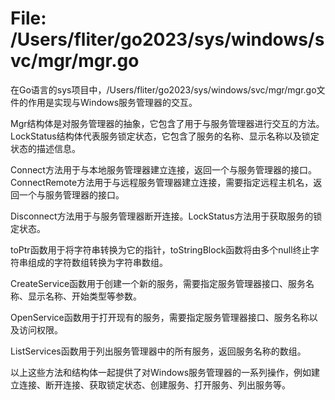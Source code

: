 # File: /Users/fliter/go2023/sys/windows/svc/mgr/mgr.go

在Go语言的sys项目中，/Users/fliter/go2023/sys/windows/svc/mgr/mgr.go文件的作用是实现与Windows服务管理器的交互。

Mgr结构体是对服务管理器的抽象，它包含了用于与服务管理器进行交互的方法。LockStatus结构体代表服务锁定状态，它包含了服务的名称、显示名称以及锁定状态的描述信息。

Connect方法用于与本地服务管理器建立连接，返回一个与服务管理器的接口。ConnectRemote方法用于与远程服务管理器建立连接，需要指定远程主机名，返回一个与服务管理器的接口。

Disconnect方法用于与服务管理器断开连接。LockStatus方法用于获取服务的锁定状态。

toPtr函数用于将字符串转换为它的指针，toStringBlock函数将由多个null终止字符串组成的字符数组转换为字符串数组。

CreateService函数用于创建一个新的服务，需要指定服务管理器接口、服务名称、显示名称、开始类型等参数。

OpenService函数用于打开现有的服务，需要指定服务管理器接口、服务名称以及访问权限。

ListServices函数用于列出服务管理器中的所有服务，返回服务名称的数组。

以上这些方法和结构体一起提供了对Windows服务管理器的一系列操作，例如建立连接、断开连接、获取锁定状态、创建服务、打开服务、列出服务等。

